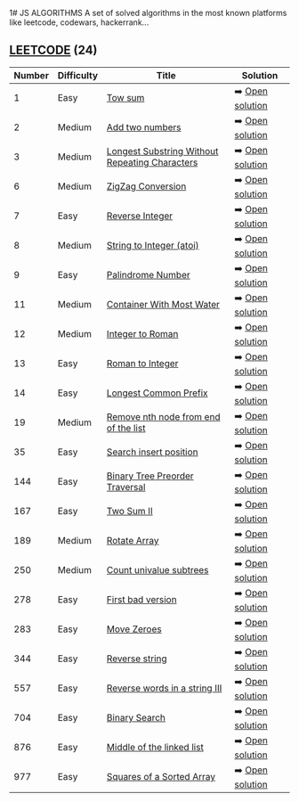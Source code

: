 1# JS ALGORITHMS
A set of solved algorithms in the most known platforms like leetcode, codewars, hackerrank... 

## [LEETCODE](https://leetcode.com/) (24)

| Number      | Difficulty  |    Title   | Solution |
| ----------- | ----------- | ---------- | -------- |
| 1           | Easy        | [Tow sum](https://leetcode.com/problems/two-sum/) | ➡️ [Open solution](https://github.com/puntope/js-algorithms/blob/main/leetcode/1-two-sum.js) 
| 2           | Medium      | [Add two numbers](https://leetcode.com/problems/add-two-numbers/) | ➡️ [Open solution](https://github.com/puntope/js-algorithms/blob/main/leetcode/2-add-two-numbers.js) 
| 3           | Medium      | [Longest Substring Without Repeating Characters](https://leetcode.com/problems/longest-substring-without-repeating-characters/) | ➡️ [Open solution](https://github.com/puntope/js-algorithms/blob/main/leetcode/3-longest-substring-without-repeating-character.js) 
| 6           | Medium      | [ZigZag Conversion](https://leetcode.com/problems/zigzag-conversion) | ➡️ [Open solution](https://github.com/puntope/js-algorithms/blob/main/leetcode/6-zigzag-conversion.js) 
| 7           | Easy      | [Reverse Integer](https://leetcode.com/problems/reverse-integer/) | ➡️ [Open solution](https://github.com/puntope/js-algorithms/blob/main/leetcode/7-reverse-integer.js) 
| 8           | Medium      | [String to Integer (atoi)](https://leetcode.com/problems/string-to-integer-atoi/) | ➡️ [Open solution](https://github.com/puntope/js-algorithms/blob/main/leetcode/8-string-to-integer-atoi.js) 
| 9           | Easy      | [Palindrome Number](https://leetcode.com/problems/palindrome-number/) | ➡️ [Open solution](https://github.com/puntope/js-algorithms/blob/main/leetcode/9-palindrome-number.js) 
| 11           | Medium      | [Container With Most Water](https://leetcode.com/problems/container-with-most-water/) | ➡️ [Open solution](https://github.com/puntope/js-algorithms/blob/main/leetcode/11-container-with-most-water.js) 
| 12           | Medium      | [Integer to Roman](https://leetcode.com/problems/integer-to-roman/) | ➡️ [Open solution](https://github.com/puntope/js-algorithms/blob/main/leetcode/12-integer-to-roman.js) 
| 13           | Easy      | [Roman to Integer](https://leetcode.com/problems/roman-to-integer/) | ➡️ [Open solution](https://github.com/puntope/js-algorithms/blob/main/leetcode/13-roman-to-integer.js) 
| 14           | Easy      | [Longest Common Prefix](https://leetcode.com/problems/longest-common-prefix/) | ➡️ [Open solution](https://github.com/puntope/js-algorithms/blob/main/leetcode/14-longest-common-prefix.js) 
| 19           | Medium      | [Remove nth node from end of the list](https://leetcode.com/problems/remove-nth-node-from-end-of-list/) | ➡️ [Open solution](https://github.com/puntope/js-algorithms/blob/main/leetcode/19-remove-nth-node-from-end-of-list.js) 
| 35           | Easy      | [Search insert position](https://leetcode.com/problems/search-insert-position/) | ➡️ [Open solution](https://github.com/puntope/js-algorithms/blob/main/leetcode/35-search-insert-position.js) 
| 144           | Easy      | [ Binary Tree Preorder Traversal](https://leetcode.com/problems/binary-tree-preorder-traversal/) | ➡️ [Open solution](https://github.com/puntope/js-algorithms/blob/main/leetcode/144-binary-tree-preorder-traversal.js)
| 167           | Easy      | [Two Sum II](https://leetcode.com/problems/two-sum-ii-input-array-is-sorted/) | ➡️ [Open solution](https://github.com/puntope/js-algorithms/blob/main/leetcode/167-two-sum-ii-input-array-is-sorted.js)
| 189           | Medium      | [Rotate Array](https://leetcode.com/problems/rotate-array/) | ➡️ [Open solution](https://github.com/puntope/js-algorithms/blob/main/leetcode/189-rotate-array.js)
| 250           | Medium      | [Count univalue subtrees](https://leetcode.com/problems/count-univalue-subtrees/) | ➡️ [Open solution](https://github.com/puntope/js-algorithms/blob/main/leetcode/250-count-univalue-subtrees.js)
| 278           | Easy      | [First bad version](https://leetcode.com/problems/first-bad-version/) | ➡️ [Open solution](https://github.com/puntope/js-algorithms/blob/main/leetcode/278-first-bad-version.js) 
| 283           | Easy      | [Move Zeroes](https://leetcode.com/problems/move-zeroes/) | ➡️ [Open solution](https://github.com/puntope/js-algorithms/blob/main/leetcode/283-move-zeroes.js) 
| 344           | Easy      | [Reverse string](https://leetcode.com/problems/reverse-string/) | ➡️ [Open solution](https://github.com/puntope/js-algorithms/blob/main/leetcode/344-reverse-string.js) 
| 557           | Easy      | [Reverse words in a string III](https://leetcode.com/problems/reverse-words-in-a-string-iii/) | ➡️ [Open solution](https://github.com/puntope/js-algorithms/blob/main/leetcode/557-reverse-words-in-a-string-iii.js) 
| 704           | Easy      | [Binary Search](https://leetcode.com/problems/binary-search/) | ➡️ [Open solution](https://github.com/puntope/js-algorithms/blob/main/leetcode/704-binary-search.js) 
| 876           | Easy      | [Middle of the linked list](https://leetcode.com/problems/middle-of-the-linked-list/) | ➡️ [Open solution](https://github.com/puntope/js-algorithms/blob/main/leetcode/876-middle-of-the-linked-list.js) 
| 977           | Easy      | [Squares of a Sorted Array](https://leetcode.com/problems/squares-of-a-sorted-array/) | ➡️ [Open solution](https://github.com/puntope/js-algorithms/blob/main/leetcode/977-squares-of-a-sorted-array.js)


